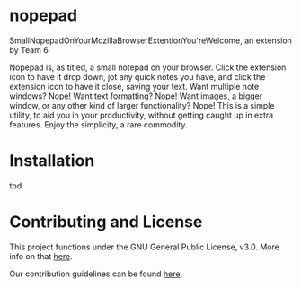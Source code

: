 # nopepad
SmallNopepadOnYourMozillaBrowserExtentionYou'reWelcome, an extension by Team 6

Nopepad is, as titled, a small notepad on your browser. Click the extension icon to have it drop down, jot any quick notes you have, and click the extension icon to have it close, saving your text. Want multiple note windows? Nope! Want text formatting? Nope! Want images, a bigger window, or any other kind of larger functionality? Nope! This is a simple utility, to aid you in your productivity, without getting caught up in extra features. Enjoy the simplicity, a rare commodity. 

# Installation

tbd

# Contributing and License 

This project functions under the GNU General Public License, v3.0. More info on that [here](https://github.com/nyu-ossd-s19/nopepad/blob/master/LICENSE). 

Our contribution guidelines can be found [here](https://github.com/nyu-ossd-s19/nopepad/blob/master/CONTRIBUTING.md).
